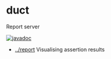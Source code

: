 <!-- title start -->

# duct

Report server

[![javadoc](https://javadoc.io/badge2/com.mastercard.test.flow/duct/javadoc.svg)](https://javadoc.io/doc/com.mastercard.test.flow/duct)

 * [../report](..) Visualising assertion results

<!-- title end -->

